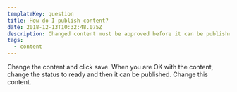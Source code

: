 ```yaml
---
templateKey: question
title: How do I publish content?
date: 2018-12-13T10:32:48.075Z
description: Changed content must be approved before it can be published.
tags:
  - content
---
```

Change the content and click save.  When you are OK with the content, change the status to ready and then it can be published.   Change this content.
